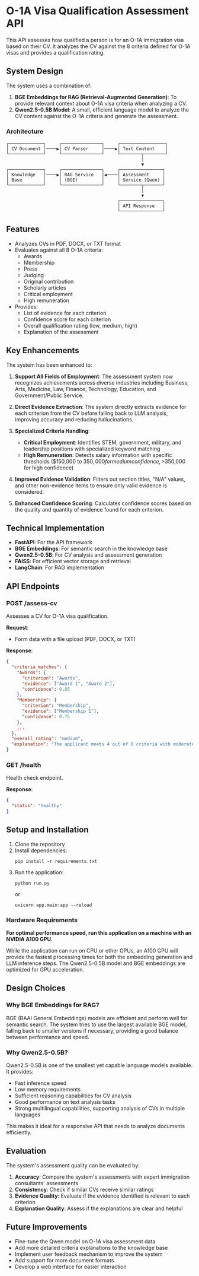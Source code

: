 # O-1A Visa Qualification Assessment API

This API assesses how qualified a person is for an O-1A immigration visa based on their CV. It analyzes the CV against the 8 criteria defined for O-1A visas and provides a qualification rating.

## System Design

The system uses a combination of:

1. **BGE Embeddings for RAG (Retrieval-Augmented Generation)**: To provide relevant context about O-1A visa criteria when analyzing a CV.
2. **Qwen2.5-0.5B Model**: A small, efficient language model to analyze the CV content against the O-1A criteria and generate the assessment.

### Architecture

```
┌─────────────┐     ┌───────────────┐     ┌─────────────────┐
│ CV Document │────▶│ CV Parser     │────▶│ Text Content    │
└─────────────┘     └───────────────┘     └────────┬────────┘
                                                   │
                                                   ▼
┌─────────────┐     ┌───────────────┐     ┌────────────────┐
│ Knowledge   │────▶│ RAG Service   │◀────│ Assessment     │
│ Base        │     │ (BGE)         │     │ Service (Qwen) │
└─────────────┘     └───────────────┘     └────────┬───────┘
                                                   │
                                                   ▼
                                          ┌────────────────┐
                                          │ API Response   │
                                          └────────────────┘
```

## Features

- Analyzes CVs in PDF, DOCX, or TXT format
- Evaluates against all 8 O-1A criteria:
  - Awards
  - Membership
  - Press
  - Judging
  - Original contribution
  - Scholarly articles
  - Critical employment
  - High remuneration
- Provides:
  - List of evidence for each criterion
  - Confidence score for each criterion
  - Overall qualification rating (low, medium, high)
  - Explanation of the assessment

## Key Enhancements

The system has been enhanced to:

1. **Support All Fields of Employment**: The assessment system now recognizes achievements across diverse industries including Business, Arts, Medicine, Law, Finance, Technology, Education, and Government/Public Service.

2. **Direct Evidence Extraction**: The system directly extracts evidence for each criterion from the CV before falling back to LLM analysis, improving accuracy and reducing hallucinations.

3. **Specialized Criteria Handling**:
   - **Critical Employment**: Identifies STEM, government, military, and leadership positions with specialized keyword matching
   - **High Remuneration**: Detects salary information with specific thresholds ($150,000 to $350,000 for medium confidence, >$350,000 for high confidence)

4. **Improved Evidence Validation**: Filters out section titles, "N/A" values, and other non-evidence items to ensure only valid evidence is considered.

5. **Enhanced Confidence Scoring**: Calculates confidence scores based on the quality and quantity of evidence found for each criterion.

## Technical Implementation

- **FastAPI**: For the API framework
- **BGE Embeddings**: For semantic search in the knowledge base
- **Qwen2.5-0.5B**: For CV analysis and assessment generation
- **FAISS**: For efficient vector storage and retrieval
- **LangChain**: For RAG implementation

## API Endpoints

### POST /assess-cv

Assesses a CV for O-1A visa qualification.

**Request**:

- Form data with a file upload (PDF, DOCX, or TXT)

**Response**:

```json
{
  "criteria_matches": {
    "Awards": {
      "criterion": "Awards",
      "evidence": ["Award 1", "Award 2"],
      "confidence": 0.85
    },
    "Membership": {
      "criterion": "Membership",
      "evidence": ["Membership 1"],
      "confidence": 0.75
    },
    ...
  },
  "overall_rating": "medium",
  "explanation": "The applicant meets 4 out of 8 criteria with moderate confidence..."
}
```

### GET /health

Health check endpoint.

**Response**:

```json
{
  "status": "healthy"
}
```

## Setup and Installation

1. Clone the repository
2. Install dependencies:
   ```
   pip install -r requirements.txt
   ```
3. Run the application:
   ```
   python run.py
   ```
   or
   ```
   uvicorn app.main:app --reload
   ```

### Hardware Requirements

**For optimal performance speed, run this application on a machine with an NVIDIA A100 GPU.**

While the application can run on CPU or other GPUs, an A100 GPU will provide the fastest processing times for both the embedding generation and LLM inference steps. The Qwen2.5-0.5B model and BGE embeddings are optimized for GPU acceleration.

## Design Choices

### Why BGE Embeddings for RAG?

BGE (BAAI General Embeddings) models are efficient and perform well for semantic search. The system tries to use the largest available BGE model, falling back to smaller versions if necessary, providing a good balance between performance and speed.

### Why Qwen2.5-0.5B?

Qwen2.5-0.5B is one of the smallest yet capable language models available. It provides:

- Fast inference speed
- Low memory requirements
- Sufficient reasoning capabilities for CV analysis
- Good performance on text analysis tasks
- Strong multilingual capabilities, supporting analysis of CVs in multiple languages

This makes it ideal for a responsive API that needs to analyze documents efficiently.

## Evaluation

The system's assessment quality can be evaluated by:

1. **Accuracy**: Compare the system's assessments with expert immigration consultants' assessments
2. **Consistency**: Check if similar CVs receive similar ratings
3. **Evidence Quality**: Evaluate if the evidence identified is relevant to each criterion
4. **Explanation Quality**: Assess if the explanations are clear and helpful

## Future Improvements

- Fine-tune the Qwen model on O-1A visa assessment data
- Add more detailed criteria explanations to the knowledge base
- Implement user feedback mechanism to improve the system
- Add support for more document formats
- Develop a web interface for easier interaction
